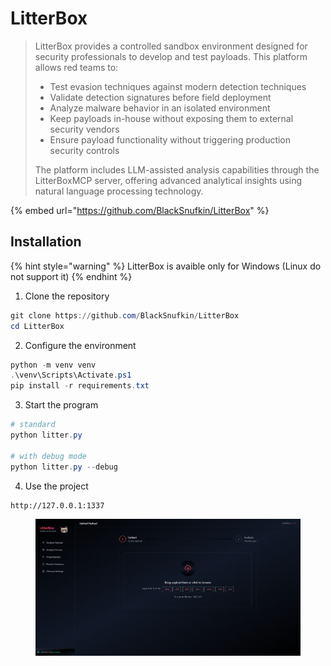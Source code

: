 # LitterBox

> LitterBox provides a controlled sandbox environment designed for security professionals to develop and test payloads. This platform allows red teams to:
>
> * Test evasion techniques against modern detection techniques
> * Validate detection signatures before field deployment
> * Analyze malware behavior in an isolated environment
> * Keep payloads in-house without exposing them to external security vendors
> * Ensure payload functionality without triggering production security controls
>
> The platform includes LLM-assisted analysis capabilities through the LitterBoxMCP server, offering advanced analytical insights using natural language processing technology.



{% embed url="https://github.com/BlackSnufkin/LitterBox" %}

## Installation

{% hint style="warning" %}
LitterBox is avaible only for Windows (Linux do not support it)
{% endhint %}



1. Clone the repository

```powershell
git clone https://github.com/BlackSnufkin/LitterBox
cd LitterBox
```



2. Configure the environment

```powershell
python -m venv venv
.\venv\Scripts\Activate.ps1
pip install -r requirements.txt
```



3. Start the program

```powershell
# standard 
python litter.py

# with debug mode
python litter.py --debug
```



4. Use the project

```
http://127.0.0.1:1337
```

<figure><img src="../../../.gitbook/assets/image (265).png" alt=""><figcaption></figcaption></figure>
